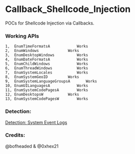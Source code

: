 # Callback_Shellcode_Injection
POCs for Shellcode Injection via Callbacks.

### Working APIs
    1,  EnumTimeFormatsA 			Works
    2,  EnumWindows				Works
    3,  EnumDesktopWindows			Works
    4,  EnumDateFormatsA			Works
    5,  EnumChildWindows			Works
    6,  EnumThreadWindows			Works
    7,  EnumSystemLocales			Works
    8,  EnumSystemGeoID			Works
    9,  EnumSystemLanguageGroupsA		Works
    10, EnumUILanguagesA			Works
    11, EnumSystemCodePagesA		Works
    12, EnumDesktopsW			Works
    13, EnumSystemCodePagesW		Works

### Detection:
[Detection: System Event Logs](https://twitter.com/bofheaded/status/1353667306040262657)

### Credits:
@bofheaded & @0xhex21
